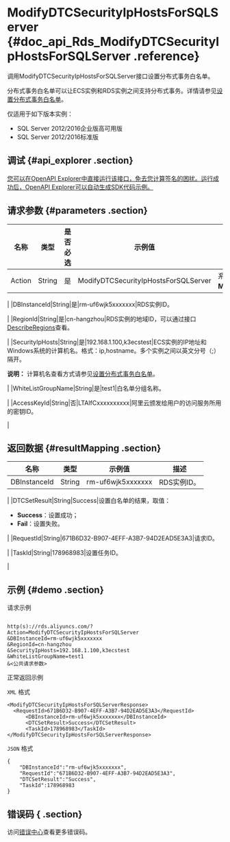 # ModifyDTCSecurityIpHostsForSQLServer {#doc_api_Rds_ModifyDTCSecurityIpHostsForSQLServer .reference}

调用ModifyDTCSecurityIpHostsForSQLServer接口设置分布式事务白名单。

分布式事务白名单可以让ECS实例和RDS实例之间支持分布式事务。详情请参见[设置分布式事务白名单](~~124321~~)。

仅适用于如下版本实例：

-   SQL Server 2012/2016企业版高可用版
-   SQL Server 2012/2016标准版

## 调试 {#api_explorer .section}

[您可以在OpenAPI Explorer中直接运行该接口，免去您计算签名的困扰。运行成功后，OpenAPI Explorer可以自动生成SDK代码示例。](https://api.aliyun.com/#product=Rds&api=ModifyDTCSecurityIpHostsForSQLServer&type=RPC&version=2014-08-15)

## 请求参数 {#parameters .section}

|名称|类型|是否必选|示例值|描述|
|--|--|----|---|--|
|Action|String|是|ModifyDTCSecurityIpHostsForSQLServer|系统规定参数，取值：**ModifyDTCSecurityIpHostsForSQLServer**。

 |
|DBInstanceId|String|是|rm-uf6wjk5xxxxxxx|RDS实例ID。

 |
|RegionId|String|是|cn-hangzhou|RDS实例的地域ID，可以通过接口[DescribeRegions](~~26243~~)查看。

 |
|SecurityIpHosts|String|是|192.168.1.100,k3ecstest|ECS实例的IP地址和Windows系统的计算机名。格式：ip,hostname。多个实例之间以英文分号（;）隔开。

 **说明：** 计算机名查看方式请参见[设置分布式事务白名单](~~124321~~)。

 |
|WhiteListGroupName|String|是|test1|白名单分组名称。

 |
|AccessKeyId|String|否|LTAIfCxxxxxxxxxx|阿里云颁发给用户的访问服务所用的密钥ID。

 |

## 返回数据 {#resultMapping .section}

|名称|类型|示例值|描述|
|--|--|---|--|
|DBInstanceId|String|rm-uf6wjk5xxxxxxx|RDS实例ID。

 |
|DTCSetResult|String|Success|设置白名单的结果，取值：

 -   **Success**：设置成功；
-   **Fail**：设置失败。

 |
|RequestId|String|671B6D32-B907-4EFF-A3B7-94D2EAD5E3A3|请求ID。

 |
|TaskId|String|178968983|设置任务ID。

 |

## 示例 {#demo .section}

请求示例

``` {#request_demo}

http(s)://rds.aliyuncs.com/?Action=ModifyDTCSecurityIpHostsForSQLServer
&DBInstanceId=rm-uf6wjk5xxxxxxx
&RegionId=cn-hangzhou
&SecurityIpHosts=192.168.1.100,k3ecstest
&WhiteListGroupName=test1
&<公共请求参数>

```

正常返回示例

`XML` 格式

``` {#xml_return_success_demo}
<ModifyDTCSecurityIpHostsForSQLServerResponse>
  <RequestId>671B6D32-B907-4EFF-A3B7-94D2EAD5E3A3</RequestId>
	  <DBInstanceId>rm-uf6wjk5xxxxxxx</DBInstanceId>
	  <DTCSetResult>Success</DTCSetResult>
	  <TaskId>178968983</TaskId>
</ModifyDTCSecurityIpHostsForSQLServerResponse>
```

`JSON` 格式

``` {#json_return_success_demo}
{
	"DBInstanceId":"rm-uf6wjk5xxxxxxx",
	"RequestId":"671B6D32-B907-4EFF-A3B7-94D2EAD5E3A3",
	"DTCSetResult":"Success",
	"TaskId":178968983
}
```

## 错误码 { .section}

访问[错误中心](https://error-center.aliyun.com/status/product/Rds)查看更多错误码。

